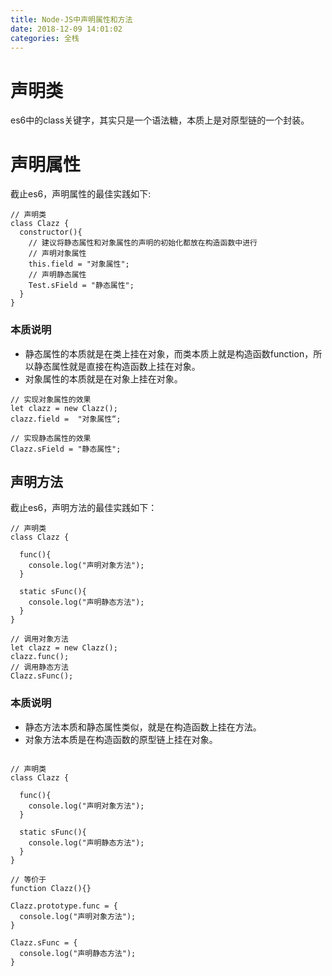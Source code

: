 ```yaml
---
title: Node-JS中声明属性和方法
date: 2018-12-09 14:01:02
categories: 全栈
---
```


# 声明类

es6中的class关键字，其实只是一个语法糖，本质上是对原型链的一个封装。

# 声明属性

截止es6，声明属性的最佳实践如下:

```
// 声明类
class Clazz {
  constructor(){
    // 建议将静态属性和对象属性的声明的初始化都放在构造函数中进行
    // 声明对象属性
    this.field = "对象属性";
    // 声明静态属性
    Test.sField = "静态属性";
  }
}
```

### 本质说明

- 静态属性的本质就是在类上挂在对象，而类本质上就是构造函数function，所以静态属性就是直接在构造函数上挂在对象。
- 对象属性的本质就是在对象上挂在对象。

```
// 实现对象属性的效果
let clazz = new Clazz();
clazz.field =  "对象属性“;

// 实现静态属性的效果
Clazz.sField = "静态属性";

```

## 声明方法

截止es6，声明方法的最佳实践如下：

```
// 声明类
class Clazz {
  
  func(){
    console.log("声明对象方法");
  }
  
  static sFunc(){
    console.log("声明静态方法");
  }
}

// 调用对象方法
let clazz = new Clazz();
clazz.func();
// 调用静态方法
Clazz.sFunc();
```

### 本质说明

- 静态方法本质和静态属性类似，就是在构造函数上挂在方法。
- 对象方法本质是在构造函数的原型链上挂在对象。

```

// 声明类
class Clazz {
  
  func(){
    console.log("声明对象方法");
  }
  
  static sFunc(){
    console.log("声明静态方法");
  }
}

// 等价于
function Clazz(){}

Clazz.prototype.func = {
  console.log("声明对象方法");
}

Clazz.sFunc = {
  console.log("声明静态方法");
}

```

